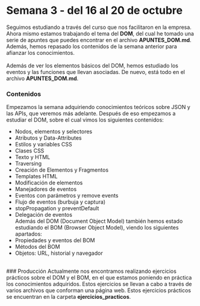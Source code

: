 # Semana 3 - del 16 al 20 de octubre
Seguimos estudiando a través del curso que nos facilitaron en la empresa.
<br>Ahora mismo estamos trabajando el tema del <b>DOM</b>, del cual he tomado una serie de apuntes que puedes encontrar en el archivo <b>APUNTES_DOM.md</b>. Además, hemos repasado los contenidos de la semana anterior para afianzar los conocimientos.
<br><br>Además de ver los elementos básicos del DOM, hemos estudiado los eventos y las funciones que llevan asociadas. De nuevo, está todo en el archivo <b>APUNTES_DOM.md</b>.
<br>
### Contenidos
Empezamos la semana adquiriendo conocimientos teóricos sobre JSON y las APIs, que veremos más adelante. Después de eso empezamos a estudiar el DOM, sobre el cual vimos los siguientes contenidos:
- Nodos, elementos y selectores
- Atributos y Data-Attributes
- Estilos y variables CSS
- Clases CSS
- Texto y HTML
- Traversing
- Creación de Elementos y Fragmentos
- Templates HTML
- Modificación de elementos
- Manejadores de eventos
- Eventos con parámetros y remove events
- Flujo de eventos (burbuja y captura)
- stopPropagation y preventDefault
- Delegación de eventos
<br>Además del DOM (Document Object Model) también hemos estado estudiando el BOM (Browser Object Model), viendo los siguientes apartados:
- Propiedades y eventos del BOM
- Métodos del BOM
- Objetos: URL, historial y navegador
<br>
### Producción
Actualmente nos encontramos realizando ejercicios prácticos sobre el DOM y el BOM, en el que estamos poniendo en práctica los conocimientos adquiridos. Estos ejercicios se llevan a cabo a través de varios archivos que conforman una página web. Estos ejercicios prácticos se encuentran en la carpeta <b>ejercicios_practicos</b>.
